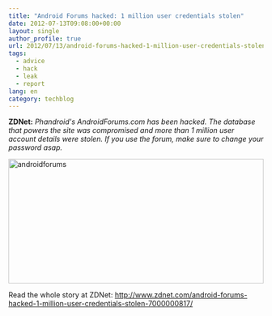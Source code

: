```yaml
---
title: "Android Forums hacked: 1 million user credentials stolen"
date: 2012-07-13T09:08:00+00:00
layout: single
author_profile: true
url: 2012/07/13/android-forums-hacked-1-million-user-credentials-stolen/
tags:
  - advice
  - hack
  - leak
  - report
lang: en
category: techblog
---
```

**ZDNet:** _Phandroid's AndroidForums.com has been hacked. The database that powers the site was compromised and more than 1 million user account details were stolen. If you use the forum, make sure to change your password asap._

<a href="http://lh6.ggpht.com/-RquPsbR9PwE/T__eZBP2xvI/AAAAAAAAGbU/jhfQsOu8alY/s1600-h/androidforums%25255B4%25255D.png" target="_blank"><img title="androidforums" border="0" alt="androidforums" src="http://lh6.ggpht.com/-zr2EP1LwPCY/T__ebEtqc6I/AAAAAAAAGbc/7mXWrr3I4Vs/androidforums_thumb%25255B2%25255D.png?imgmax=800" width="504" height="246" /></a>

Read the whole story at ZDNet: <http://www.zdnet.com/android-forums-hacked-1-million-user-credentials-stolen-7000000817/>
